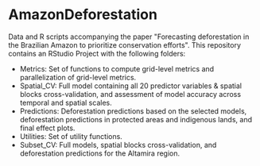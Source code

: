 # AmazonDeforestation
Data and R scripts accompanying the paper "Forecasting deforestation in the Brazilian Amazon to prioritize conservation efforts". This repository contains an RStudio Project with the following folders:

- Metrics: Set of functions to compute grid-level metrics and parallelization of grid-level metrics.
- Spatial_CV: Full model containing all 20 predictor variables & spatial blocks cross-validation, and assessment of model accuracy across temporal and spatial scales.
- Predictions: Deforestation predictions based on the selected models, deforestation predictions in protected areas and indigenous lands, and final effect plots.
- Utilities: Set of utility functions.
- Subset_CV: Full models, spatial blocks cross-validation, and deforestation predictions for the Altamira region.
